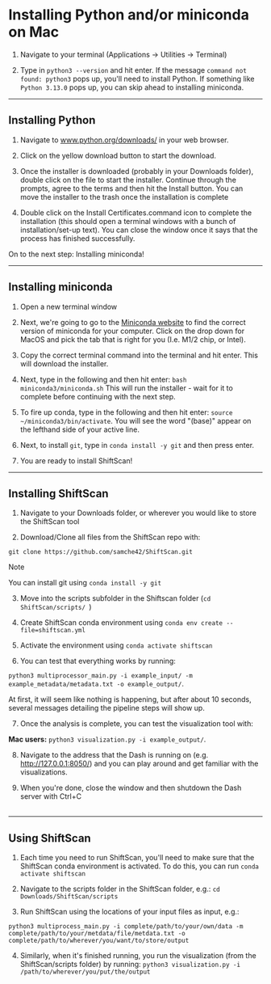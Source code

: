 # Installing Python and/or miniconda on Mac

1. Navigate to your terminal (Applications -> Utilities -> Terminal)

2. Type in ```python3 --version``` and hit enter. If the message ```command not found: python3``` pops up, you'll need to install Python. If something like ```Python 3.13.0``` pops up, you can skip ahead to installing miniconda.
___

## Installing Python

1. Navigate to www.python.org/downloads/ in your web browser.

2. Click on the yellow download button to start the download.

3. Once the installer is downloaded (probably in your Downloads folder), double click on the file to start the installer. Continue through the prompts, agree to the terms and then hit the Install button. You can move the installer to the trash once the installation is complete

4. Double click on the Install Certificates.command icon to complete the installation (this should open a terminal windows with a bunch of installation/set-up text). You can close the window once it says that the process has finished successfully.

On to the next step: Installing miniconda!

___

## Installing miniconda
1. Open a new terminal window

2. Next, we're going to go to the [Miniconda website](https://docs.anaconda.com/miniconda/install/) to find the correct version of miniconda for your computer. Click on the drop down for MacOS and pick the tab that is right for you (I.e. M1/2 chip, or Intel).

3. Copy the correct terminal command into the terminal and hit enter. This will download the installer.

4. Next, type in the following and then hit enter: ```bash miniconda3/miniconda.sh``` This will run the installer - wait for it to complete before continuing with the next step.
  
5. To fire up conda, type in the following and then hit enter: ```source ~/miniconda3/bin/activate```. You will see the word "(base)" appear on the lefthand side of your active line.

8. Next, to install ```git```, type in ```conda install -y git``` and then press enter. 

9. You are ready to install ShiftScan!

___

## Installing ShiftScan

1. Navigate to your Downloads folder, or wherever you would like to store the ShiftScan tool

2. Download/Clone all files from the ShiftScan repo with: 

```git clone https://github.com/samche42/ShiftScan.git```

> [!NOTE]
> You can install git using ```conda install -y git```

3. Move into the scripts subfolder in the Shiftscan folder (```cd ShiftScan/scripts/ ```)

4. Create ShiftScan conda environment using ```conda env create --file=shiftscan.yml```

5. Activate the environment using ```conda activate shiftscan```

6. You can test that everything works by running: 

```python3 multiprocessor_main.py -i example_input/ -m example_metadata/metadata.txt -o example_output/```.

At first, it will seem like nothing is happening, but after about 10 seconds, several messages detailing the pipeline steps will show up.

7. Once the analysis is complete, you can test the visualization tool with:
 
**Mac users:** ```python3 visualization.py -i example_output/```.

8. Navigate to the address that the Dash is running on (e.g. http://127.0.0.1:8050/) and you can play around and get familiar with the visualizations.

9. When you're done, close the window and then shutdown the Dash server with Ctrl+C
<br/><br/>

___

## Using ShiftScan

1. Each time you need to run ShiftScan, you'll need to make sure that the ShiftScan conda environment is activated. To do this, you can run
```conda activate shiftscan```

2. Navigate to the scripts folder in the ShiftScan folder, e.g.:
```cd Downloads/ShiftScan/scripts```

3. Run ShiftScan using the locations of your input files as input, e.g.:

```python3 multiprocess_main.py -i complete/path/to/your/own/data -m complete/path/to/your/metdata/file/metdata.txt -o complete/path/to/wherever/you/want/to/store/output```

4. Similarly, when it's finished running, you run the visualization (from the ShiftScan/scripts folder) by running:
```python3 visualization.py -i /path/to/wherever/you/put/the/output```

